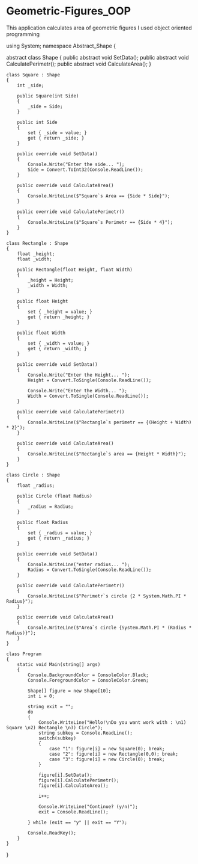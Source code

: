 # Geometric-Figures_OOP
This application calculates area of geometric figures
I used object oriented programming






using System;
namespace Abstract_Shape
{

   abstract class Shape
    {
        public abstract void SetData();
        public abstract void CalculatePerimetr();
        public abstract void CalculateArea();
    }

    class Square : Shape
    {
        int _side;
        
        public Square(int Side)      
        {
            _side = Side;
        }

        public int Side
        {
            set { _side = value; }
            get { return _side; }
        }

        public override void SetData()
        {
            Console.Write("Enter the side... ");
            Side = Convert.ToInt32(Console.ReadLine());
        }

        public override void CalculateArea()
        {
            Console.WriteLine($"Square`s Area == {Side * Side}");
        }

        public override void CalculatePerimetr()
        {
            Console.WriteLine($"Square`s Perimetr == {Side * 4}");
        }
    }

    class Rectangle : Shape
    {
        float _height;
        float _width;

        public Rectangle(float Height, float Width) 
        {
            _height = Height;
            _width = Width;
        }

        public float Height
        {
            set { _height = value; }
            get { return _height; }
        }

        public float Width
        {
            set { _width = value; }
            get { return _width; }
        }

        public override void SetData()
        {
            Console.Write("Enter the Height... ");
            Height = Convert.ToSingle(Console.ReadLine());

            Console.Write("Enter the Width... ");
            Width = Convert.ToSingle(Console.ReadLine());
        }

        public override void CalculatePerimetr()
        {
            Console.WriteLine($"Rectangle`s perimetr == {(Height + Width) * 2}");
        }

        public override void CalculateArea()
        {
            Console.WriteLine($"Rectangle`s area == {Height * Width}");
        }
    }

    class Circle : Shape
    {
        float _radius;

        public Circle (float Radius) 
        {
            _radius = Radius;
        }

        public float Radius
        {
            set { _radius = value; }
            get { return _radius; }
        }

        public override void SetData()
        {
            Console.WriteLine("enter radius... ");
            Radius = Convert.ToSingle(Console.ReadLine());
        }

        public override void CalculatePerimetr()
        {
            Console.WriteLine($"Perimetr`s circle {2 * System.Math.PI * Radius}");
        }

        public override void CalculateArea()
        {
            Console.WriteLine($"Area`s circle {System.Math.PI * (Radius * Radius)}");
        }
    }

    class Program
    {
        static void Main(string[] args)
        {
            Console.BackgroundColor = ConsoleColor.Black;
            Console.ForegroundColor = ConsoleColor.Green;

            Shape[] figure = new Shape[10];
            int i = 0;

            string exit = "";
            do
            {
                Console.WriteLine("Hello!\nDo you want work with : \n1) Square \n2) Rectangle \n3) Circle");
                string subkey = Console.ReadLine();
                switch(subkey)
                {
                    case "1": figure[i] = new Square(0); break;
                    case "2": figure[i] = new Rectangle(0,0); break;
                    case "3": figure[i] = new Circle(0); break;
                }

                figure[i].SetData();
                figure[i].CalculatePerimetr();
                figure[i].CalculateArea();

                i++;
                
                Console.WriteLine("Continue? (y/n)");
                exit = Console.ReadLine();

            } while (exit == "y" || exit == "Y");

            Console.ReadKey();
        }
    }
}


